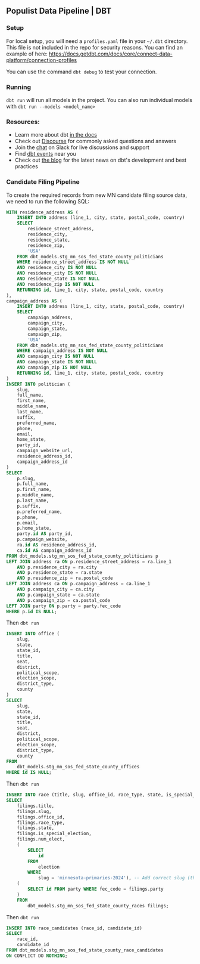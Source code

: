 ## Populist Data Pipeline | DBT

### Setup

For local setup, you will need a `profiles.yaml` file in your `~/.dbt` directory. This file is not included in the repo for security reasons. You can find an example of here: https://docs.getdbt.com/docs/core/connect-data-platform/connection-profiles

You can use the command `dbt debug` to test your connection.

### Running

`dbt run` will run all models in the project. You can also run individual models with `dbt run --models <model_name>`

### Resources:

- Learn more about dbt [in the docs](https://docs.getdbt.com/docs/introduction)
- Check out [Discourse](https://discourse.getdbt.com/) for commonly asked questions and answers
- Join the [chat](https://community.getdbt.com/) on Slack for live discussions and support
- Find [dbt events](https://events.getdbt.com) near you
- Check out [the blog](https://blog.getdbt.com/) for the latest news on dbt's development and best practices

### Candidate Filing Pipeline

To create the required records from new MN candidate filing source data, we need to run the following SQL:

```sql
WITH residence_address AS (
    INSERT INTO address (line_1, city, state, postal_code, country)
    SELECT
        residence_street_address,
        residence_city,
        residence_state,
        residence_zip,
        'USA'
    FROM dbt_models.stg_mn_sos_fed_state_county_politicians
    WHERE residence_street_address IS NOT NULL
    AND residence_city IS NOT NULL
    AND residence_city IS NOT NULL
    AND residence_state IS NOT NULL
    AND residence_zip IS NOT NULL
    RETURNING id, line_1, city, state, postal_code, country
),
campaign_address AS (
    INSERT INTO address (line_1, city, state, postal_code, country)
    SELECT
        campaign_address,
        campaign_city,
        campaign_state,
        campaign_zip,
        'USA'
    FROM dbt_models.stg_mn_sos_fed_state_county_politicians
    WHERE campaign_address IS NOT NULL
    AND campaign_city IS NOT NULL
    AND campaign_state IS NOT NULL
    AND campaign_zip IS NOT NULL
    RETURNING id, line_1, city, state, postal_code, country
)
INSERT INTO politician (
    slug,
    full_name,
    first_name,
    middle_name,
    last_name,
    suffix,
    preferred_name,
    phone,
    email,
    home_state,
    party_id,
    campaign_website_url,
    residence_address_id,
    campaign_address_id
)
SELECT
    p.slug,
    p.full_name,
    p.first_name,
    p.middle_name,
    p.last_name,
    p.suffix,
    p.preferred_name,
    p.phone,
    p.email,
    p.home_state,
    party.id AS party_id,
    p.campaign_website,
    ra.id AS residence_address_id,
    ca.id AS campaign_address_id
FROM dbt_models.stg_mn_sos_fed_state_county_politicians p
LEFT JOIN address ra ON p.residence_street_address = ra.line_1
    AND p.residence_city = ra.city
    AND p.residence_state = ra.state
    AND p.residence_zip = ra.postal_code
LEFT JOIN address ca ON p.campaign_address = ca.line_1
    AND p.campaign_city = ca.city
    AND p.campaign_state = ca.state
    AND p.campaign_zip = ca.postal_code
LEFT JOIN party ON p.party = party.fec_code
WHERE p.id IS NULL;
```

Then `dbt run`

```sql
INSERT INTO office (
    slug,
    state,
    state_id,
    title,
    seat,
    district,
    political_scope,
    election_scope,
    district_type,
    county
)
SELECT
    slug,
    state,
    state_id,
    title,
    seat,
    district,
    political_scope,
    election_scope,
    district_type,
    county
FROM
    dbt_models.stg_mn_sos_fed_state_county_offices
WHERE id IS NULL;
```

Then `dbt run`

```sql
INSERT INTO race (title, slug, office_id, race_type, state, is_special_election, num_elect, election_id, party_id)
SELECT
	filings.title,
	filings.slug,
	filings.office_id,
	filings.race_type,
	filings.state,
	filings.is_special_election,
	filings.num_elect,
	(
		SELECT
			id
		FROM
			election
		WHERE
			slug = 'minnesota-primaries-2024'), -- Add correct slug (this is for primary races)
    (
        SELECT id FROM party WHERE fec_code = filings.party
    )
	FROM
		dbt_models.stg_mn_sos_fed_state_county_races filings;
```

Then `dbt run`

```sql
INSERT INTO race_candidates (race_id, candidate_id)
SELECT
    race_id,
    candidate_id
FROM dbt_models.stg_mn_sos_fed_state_county_race_candidates
ON CONFLICT DO NOTHING;
```
